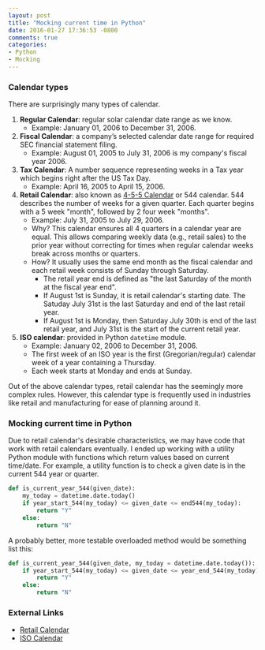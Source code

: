 ```yaml
---
layout: post
title: "Mocking current time in Python"
date: 2016-01-27 17:36:53 -0800
comments: true
categories: 
- Python
- Mocking
---
```


### Calendar types

There are surprisingly many types of calendar.

1. **Regular Calendar**: regular solar calendar date range as we know. 
   * Example: January 01, 2006 to December 31, 2006.
2. **Fiscal Calendar**: a company’s selected calendar date range for required SEC financial statement filing.
   * Example: August 01, 2005 to July 31, 2006 is my company's fiscal year 2006.
3. **Tax Calendar**: A number sequence representing weeks in a Tax year which begins right after the US Tax Day.
   * Example: April 16, 2005 to April 15, 2006.
4. **Retail Calendar**: also known as [4-5-5 Calendar](https://en.wikipedia.org/wiki/4%E2%80%934%E2%80%935_calendar) or 544 calendar. 544 describes the number of weeks for a given quarter. Each quarter begins with a 5 week "month", followed by 2 four week "months".
   * Example: July 31, 2005 to July 29, 2006.
   * Why? This calendar ensures all 4 quarters in a calendar year are equal. This allows comparing weekly data (e.g., retail sales) to the prior year without correcting for times when regular calendar weeks break across months or quarters.
   * How? It usually uses the same end month as the fiscal calendar and each retail week consists of Sunday through Saturday.
      * The retail year end is defined as "the last Saturday of the month at the fiscal year end".
      * If August 1st is Sunday, it is retail calendar's starting date. The Satuday July 31st is the last Saturday and end of the last retail year.
      * If August 1st is Monday, then Saturday July 30th is end of the last retail year, and July 31st is the start of the current retail year.
5. **ISO calendar**: provided in Python `datetime` module.
   * Example: January 02, 2006 to December 31, 2006.
   * The first week of an ISO year is the first (Gregorian/regular) calendar week of a year containing a Thursday.
   * Each week starts at Monday and ends at Sunday. 


Out of the above calendar types, retail calendar has the seemingly more complex rules. However, this calendar type is frequently used in industries like retail and manufacturing for ease of planning around it. 

### Mocking current time in Python

Due to retail calendar's desirable characteristics, we may have code that work with retail calendars eventually. 
I ended up working with a utility Python module with functions which return values based on current time/date. 
For example, a utility function is to check a given date is in the current 544 year or quarter.

``` python Original version
def is_current_year_544(given_date):
    my_today = datetime.date.today()
    if year_start_544(my_today) <= given_date <= end544(my_today):
        return "Y"
    else:
        return "N"
```

A probably better, more testable overloaded method would be something list this:

``` python More desirable
def is_current_year_544(given_date, my_today = datetime.date.today()):
    if year_start_544(my_today) <= given_date <= year_end_544(my_today):
        return "Y"
    else:
        return "N"
```



### External Links

* [Retail Calendar](https://en.wikipedia.org/wiki/4%E2%80%934%E2%80%935_calendar)
* [ISO Calendar](http://www.staff.science.uu.nl/~gent0113/calendar/isocalendar.htm)

